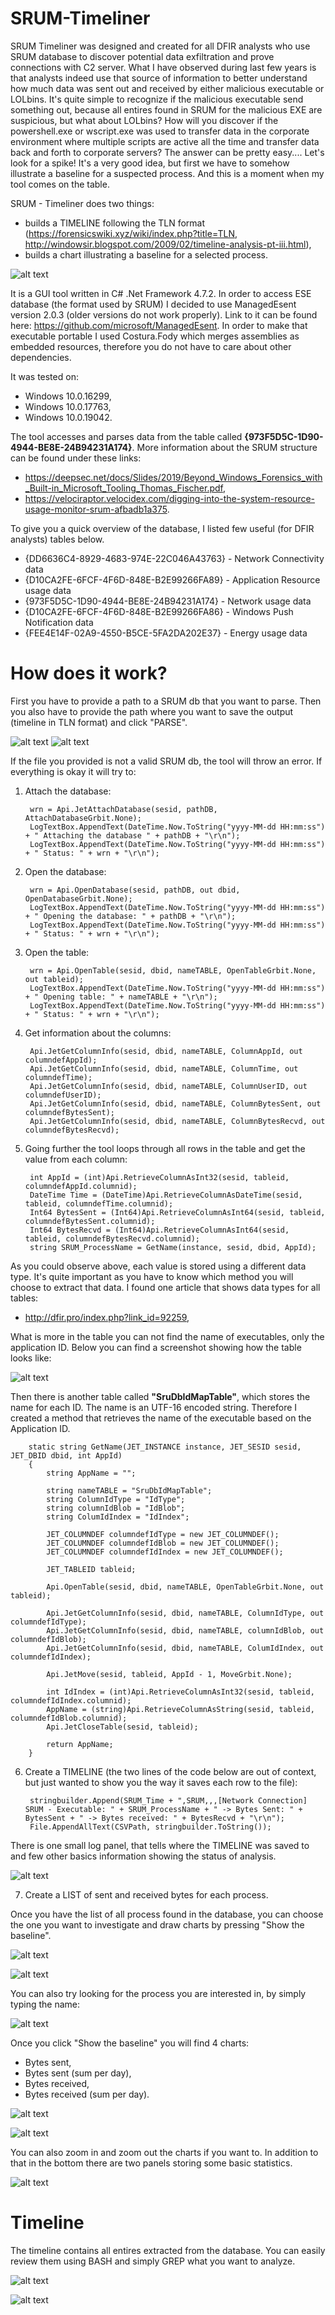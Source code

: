 # SRUM-Timeliner

SRUM Timeliner was designed and created for all DFIR analysts who use SRUM database to discover potential data exfiltration and prove connections with C2 server. What I have observed during last few years is that analysts indeed use that source of information to better understand how much data was sent out and received by either malicious executable or LOLbins. It's quite simple to recognize if the malicious executable send something out, because all entires found in SRUM for the malicious EXE are suspicious, but what about LOLbins? How will you discover if the powershell.exe or wscript.exe was used to transfer data in the corporate environment where multiple scripts are active all the time and transfer data back and forth to corporate servers? The answer can be pretty easy.... Let's look for a spike! It's a very good idea, but first we have to somehow illustrate a baseline for a suspected process. And this is a moment when my tool comes on the table.

SRUM - Timeliner does two things:
- builds a TIMELINE following the TLN format (https://forensicswiki.xyz/wiki/index.php?title=TLN, http://windowsir.blogspot.com/2009/02/timeline-analysis-pt-iii.html),
- builds a chart illustrating a baseline for a selected process.

![alt text](https://github.com/gajos112/SRUM-Timeliner/blob/main/Images/1.png?raw=true)

It is a GUI tool written in C# .Net Framework 4.7.2. In order to access ESE database (the format used by SRUM) I decided to use ManagedEsent version 2.0.3 (older versions do not work properly). Link to it can be found here: https://github.com/microsoft/ManagedEsent. In order to make that executable portable I used Costura.Fody which merges assemblies as embedded resources, therefore you do not have to care about other dependencies. 

It was tested on:

- Windows 10.0.16299,
- Windows 10.0.17763,
- Windows 10.0.19042.

The tool accesses and parses data from the table called **{973F5D5C-1D90-4944-BE8E-24B94231A174}**. More information about the SRUM structure can be found under these links:
- https://deepsec.net/docs/Slides/2019/Beyond_Windows_Forensics_with_Built-in_Microsoft_Tooling_Thomas_Fischer.pdf,
- https://velociraptor.velocidex.com/digging-into-the-system-resource-usage-monitor-srum-afbadb1a375.

To give you a quick overview of the database, I listed few useful (for DFIR analysts) tables below. 
- {DD6636C4-8929-4683-974E-22C046A43763} - Network Connectivity data
- {D10CA2FE-6FCF-4F6D-848E-B2E99266FA89} - Application Resource usage data
- {973F5D5C-1D90-4944-BE8E-24B94231A174} - Network usage data 
- {D10CA2FE-6FCF-4F6D-848E-B2E99266FA86} - Windows Push Notification data
- {FEE4E14F-02A9-4550-B5CE-5FA2DA202E37} - Energy usage data

# How does it work?
First you have to provide a path to a SRUM db that you want to parse. Then you also have to provide the path where you want to save the output (timeline in TLN format) and click "PARSE". 

![alt text](https://github.com/gajos112/SRUM-Timeliner/blob/main/Images/2.png?raw=true)
![alt text](https://github.com/gajos112/SRUM-Timeliner/blob/main/Images/3.png?raw=true)

If the file you provided is not a valid SRUM db, the tool will throw an error. If everything is okay it will try to:

1. Attach the database:

        wrn = Api.JetAttachDatabase(sesid, pathDB, AttachDatabaseGrbit.None);
        LogTextBox.AppendText(DateTime.Now.ToString("yyyy-MM-dd HH:mm:ss") + " Attaching the database " + pathDB + "\r\n");
        LogTextBox.AppendText(DateTime.Now.ToString("yyyy-MM-dd HH:mm:ss") + " Status: " + wrn + "\r\n");

2. Open the database:

        wrn = Api.OpenDatabase(sesid, pathDB, out dbid, OpenDatabaseGrbit.None);
        LogTextBox.AppendText(DateTime.Now.ToString("yyyy-MM-dd HH:mm:ss") + " Opening the database: " + pathDB + "\r\n");
        LogTextBox.AppendText(DateTime.Now.ToString("yyyy-MM-dd HH:mm:ss") + " Status: " + wrn + "\r\n");

3. Open the table:

        wrn = Api.OpenTable(sesid, dbid, nameTABLE, OpenTableGrbit.None, out tableid);
        LogTextBox.AppendText(DateTime.Now.ToString("yyyy-MM-dd HH:mm:ss") + " Opening table: " + nameTABLE + "\r\n");
        LogTextBox.AppendText(DateTime.Now.ToString("yyyy-MM-dd HH:mm:ss") + " Status: " + wrn + "\r\n");

4. Get information about the columns:

        Api.JetGetColumnInfo(sesid, dbid, nameTABLE, ColumnAppId, out columndefAppId);
        Api.JetGetColumnInfo(sesid, dbid, nameTABLE, ColumnTime, out columndefTime);
        Api.JetGetColumnInfo(sesid, dbid, nameTABLE, ColumnUserID, out columndefUserID);
        Api.JetGetColumnInfo(sesid, dbid, nameTABLE, ColumnBytesSent, out columndefBytesSent);
        Api.JetGetColumnInfo(sesid, dbid, nameTABLE, ColumnBytesRecvd, out columndefBytesRecvd);

5. Going further the tool loops through all rows in the table and get the value from each column:

        int AppId = (int)Api.RetrieveColumnAsInt32(sesid, tableid, columndefAppId.columnid);
        DateTime Time = (DateTime)Api.RetrieveColumnAsDateTime(sesid, tableid, columndefTime.columnid);
        Int64 BytesSent = (Int64)Api.RetrieveColumnAsInt64(sesid, tableid, columndefBytesSent.columnid);
        Int64 BytesRecvd = (Int64)Api.RetrieveColumnAsInt64(sesid, tableid, columndefBytesRecvd.columnid);
        string SRUM_ProcessName = GetName(instance, sesid, dbid, AppId);

As you could observe above, each value is stored using a different data type. It's quite important as you have to know which method you will choose to extract that data. I found one article that shows data types for all tables: 
- http://dfir.pro/index.php?link_id=92259,

What is more in the table you can not find the name of executables, only the application ID. Below you can find a screenshot showing how the table looks like: 

![alt text](https://github.com/gajos112/SRUM-Timeliner/blob/main/Images/14.PNG?raw=true)

Then there is another table called **"SruDbIdMapTable"**, which stores the name for each ID. The name is an UTF-16 encoded string. Therefore I created a method that retrieves the name of the executable based on the Application ID. 

        static string GetName(JET_INSTANCE instance, JET_SESID sesid, JET_DBID dbid, int AppId)
        {
            string AppName = "";

            string nameTABLE = "SruDbIdMapTable";
            string ColumnIdType = "IdType";
            string columnIdBlob = "IdBlob";
            string ColumIdIndex = "IdIndex";

            JET_COLUMNDEF columndefIdType = new JET_COLUMNDEF();
            JET_COLUMNDEF columndefIdBlob = new JET_COLUMNDEF();
            JET_COLUMNDEF columndefIdIndex = new JET_COLUMNDEF();

            JET_TABLEID tableid;

            Api.OpenTable(sesid, dbid, nameTABLE, OpenTableGrbit.None, out tableid);

            Api.JetGetColumnInfo(sesid, dbid, nameTABLE, ColumnIdType, out columndefIdType);
            Api.JetGetColumnInfo(sesid, dbid, nameTABLE, columnIdBlob, out columndefIdBlob);
            Api.JetGetColumnInfo(sesid, dbid, nameTABLE, ColumIdIndex, out columndefIdIndex);

            Api.JetMove(sesid, tableid, AppId - 1, MoveGrbit.None);

            int IdIndex = (int)Api.RetrieveColumnAsInt32(sesid, tableid, columndefIdIndex.columnid);
            AppName = (string)Api.RetrieveColumnAsString(sesid, tableid, columndefIdBlob.columnid);
            Api.JetCloseTable(sesid, tableid);

            return AppName;
        }

6. Create a TIMELINE (the two lines of the code below are out of context, but just wanted to show you the way it saves each row to the file):

        stringbuilder.Append(SRUM_Time + ",SRUM,,,[Network Connection] SRUM - Executable: " + SRUM_ProcessName + " -> Bytes Sent: " + BytesSent + " -> Bytes received: " + BytesRecvd + "\r\n");
        File.AppendAllText(CSVPath, stringbuilder.ToString());
        
There is one small log panel, that tells where the TIMELINE was saved to and few other basics information showing the status of analysis. 

![alt text](https://github.com/gajos112/SRUM-Timeliner/blob/main/Images/8.PNG?raw=true)


7. Create a LIST of sent and received bytes for each process. 

Once you have the list of all process found in the database, you can choose the one you want to investigate and draw charts by pressing "Show the baseline". 

![alt text](https://github.com/gajos112/SRUM-Timeliner/blob/main/Images/5.PNG?raw=true)

![alt text](https://github.com/gajos112/SRUM-Timeliner/blob/main/Images/4.PNG?raw=true)

You can also try looking for the process you are interested in, by simply typing the name:

![alt text](https://github.com/gajos112/SRUM-Timeliner/blob/main/Images/6.PNG?raw=true)

Once you click "Show the baseline" you will find 4 charts:
- Bytes sent,
- Bytes sent (sum per day),
- Bytes received,
- Bytes received (sum per day).

![alt text](https://github.com/gajos112/SRUM-Timeliner/blob/main/Images/9.PNG?raw=true)

![alt text](https://github.com/gajos112/SRUM-Timeliner/blob/main/Images/10.PNG?raw=true)

You can also zoom in and zoom out the charts if you want to. In addition to that in the bottom there are two panels storing some basic statistics.

![alt text](https://github.com/gajos112/SRUM-Timeliner/blob/main/Images/11.PNG?raw=true)


# Timeline

The timeline contains all entires extracted from the database. You can easily review them using BASH and simply GREP what you want to analyze. 

![alt text](https://github.com/gajos112/SRUM-Timeliner/blob/main/Images/12.png?raw=true)

![alt text](https://github.com/gajos112/SRUM-Timeliner/blob/main/Images/13.png?raw=true)
